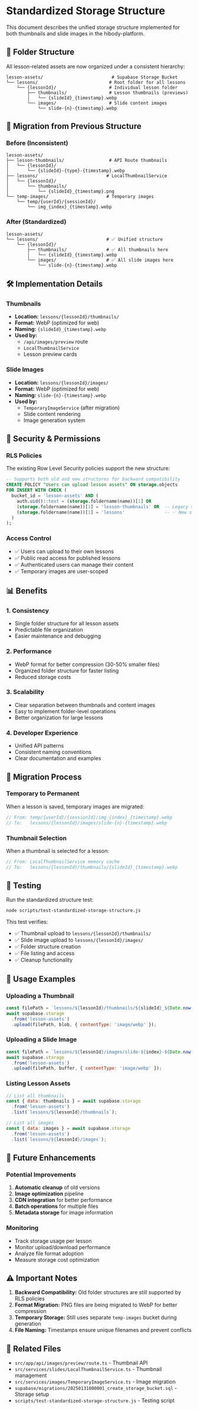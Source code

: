 # Standardized Storage Structure

This document describes the unified storage structure implemented for both thumbnails and slide images in the hibody-platform.

## 📁 **Folder Structure**

All lesson-related assets are now organized under a consistent hierarchy:

```
lesson-assets/                          # Supabase Storage Bucket
└── lessons/                           # Root folder for all lessons
    └── {lessonId}/                    # Individual lesson folder
        ├── thumbnails/                # Lesson thumbnails (previews)
        │   └── {slideId}_{timestamp}.webp
        └── images/                    # Slide content images
            └── slide-{n}-{timestamp}.webp
```

## 🔄 **Migration from Previous Structure**

### **Before (Inconsistent)**
```
lesson-assets/
├── lesson-thumbnails/                 # API Route thumbnails
│   └── {lessonId}/
│       └── {slideId}-{type}-{timestamp}.webp
├── lessons/                          # LocalThumbnailService
│   └── {lessonId}/
│       └── thumbnails/
│           └── {slideId}_{timestamp}.png
└── temp-images/                      # Temporary images
    └── temp/{userId}/{sessionId}/
        └── img_{index}_{timestamp}.webp
```

### **After (Standardized)**
```
lesson-assets/
└── lessons/                          # ✅ Unified structure
    └── {lessonId}/
        ├── thumbnails/               # ✅ All thumbnails here
        │   └── {slideId}_{timestamp}.webp
        └── images/                   # ✅ All slide images here
            └── slide-{n}-{timestamp}.webp
```

## 🛠️ **Implementation Details**

### **Thumbnails**
- **Location:** `lessons/{lessonId}/thumbnails/`
- **Format:** WebP (optimized for web)
- **Naming:** `{slideId}_{timestamp}.webp`
- **Used by:**
  - `/api/images/preview` route
  - `LocalThumbnailService`
  - Lesson preview cards

### **Slide Images**
- **Location:** `lessons/{lessonId}/images/`
- **Format:** WebP (optimized for web)
- **Naming:** `slide-{n}-{timestamp}.webp`
- **Used by:**
  - `TemporaryImageService` (after migration)
  - Slide content rendering
  - Image generation system

## 🔐 **Security & Permissions**

### **RLS Policies**
The existing Row Level Security policies support the new structure:

```sql
-- Supports both old and new structures for backward compatibility
CREATE POLICY "Users can upload lesson assets" ON storage.objects
FOR INSERT WITH CHECK (
  bucket_id = 'lesson-assets' AND (
    auth.uid()::text = (storage.foldername(name))[1] OR
    (storage.foldername(name))[1] = 'lesson-thumbnails' OR  -- Legacy support
    (storage.foldername(name))[1] = 'lessons'               -- ✅ New structure
  )
);
```

### **Access Control**
- ✅ Users can upload to their own lessons
- ✅ Public read access for published lessons
- ✅ Authenticated users can manage their content
- ✅ Temporary images are user-scoped

## 📊 **Benefits**

### **1. Consistency**
- Single folder structure for all lesson assets
- Predictable file organization
- Easier maintenance and debugging

### **2. Performance**
- WebP format for better compression (30-50% smaller files)
- Organized folder structure for faster listing
- Reduced storage costs

### **3. Scalability**
- Clear separation between thumbnails and content images
- Easy to implement folder-level operations
- Better organization for large lessons

### **4. Developer Experience**
- Unified API patterns
- Consistent naming conventions
- Clear documentation and examples

## 🔄 **Migration Process**

### **Temporary to Permanent**
When a lesson is saved, temporary images are migrated:

```javascript
// From: temp/{userId}/{sessionId}/img_{index}_{timestamp}.webp
// To:   lessons/{lessonId}/images/slide-{n}-{timestamp}.webp
```

### **Thumbnail Selection**
When a thumbnail is selected for a lesson:

```javascript
// From: LocalThumbnailService memory cache
// To:   lessons/{lessonId}/thumbnails/{slideId}_{timestamp}.webp
```

## 🧪 **Testing**

Run the standardized structure test:

```bash
node scripts/test-standardized-storage-structure.js
```

This test verifies:
- ✅ Thumbnail upload to `lessons/{lessonId}/thumbnails/`
- ✅ Slide image upload to `lessons/{lessonId}/images/`
- ✅ Folder structure creation
- ✅ File listing and access
- ✅ Cleanup functionality

## 📝 **Usage Examples**

### **Uploading a Thumbnail**
```javascript
const filePath = `lessons/${lessonId}/thumbnails/${slideId}_${Date.now()}.webp`;
await supabase.storage
  .from('lesson-assets')
  .upload(filePath, blob, { contentType: 'image/webp' });
```

### **Uploading a Slide Image**
```javascript
const filePath = `lessons/${lessonId}/images/slide-${index}-${Date.now()}.webp`;
await supabase.storage
  .from('lesson-assets')
  .upload(filePath, buffer, { contentType: 'image/webp' });
```

### **Listing Lesson Assets**
```javascript
// List all thumbnails
const { data: thumbnails } = await supabase.storage
  .from('lesson-assets')
  .list(`lessons/${lessonId}/thumbnails`);

// List all images
const { data: images } = await supabase.storage
  .from('lesson-assets')
  .list(`lessons/${lessonId}/images`);
```

## 🚀 **Future Enhancements**

### **Potential Improvements**
1. **Automatic cleanup** of old versions
2. **Image optimization** pipeline
3. **CDN integration** for better performance
4. **Batch operations** for multiple files
5. **Metadata storage** for image information

### **Monitoring**
- Track storage usage per lesson
- Monitor upload/download performance
- Analyze file format adoption
- Measure storage cost optimization

## ⚠️ **Important Notes**

1. **Backward Compatibility:** Old folder structures are still supported by RLS policies
2. **Format Migration:** PNG files are being migrated to WebP for better compression
3. **Temporary Storage:** Still uses separate `temp-images` bucket during generation
4. **File Naming:** Timestamps ensure unique filenames and prevent conflicts

## 🔗 **Related Files**

- `src/app/api/images/preview/route.ts` - Thumbnail API
- `src/services/slides/LocalThumbnailService.ts` - Thumbnail management
- `src/services/images/TemporaryImageService.ts` - Image migration
- `supabase/migrations/20250131000001_create_storage_bucket.sql` - Storage setup
- `scripts/test-standardized-storage-structure.js` - Testing script
